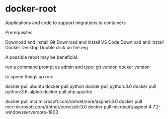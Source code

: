 # docker-root
Applications and code to support migrations to containers

Prerequisites

Download and install Git
Download and install VS Code
Download and install Docker Desktop
Double click on fve.reg 

A possible rebot may be beneficial.

run a command prompt as admin and type:
git version
docker version

to speed things up run:

docker pull ubuntu
docker pull python
docker pull python:3.6
docker pull python:3.6-alpine
docker pull php:apache

docker pull mcr.microsoft.com/dotnet/core/aspnet:3.0
docker pull mcr.microsoft.com/dotnet/core/sdk:3.0
docker pull microsoft/aspnet:4.7.2-windowsservercore-1803


